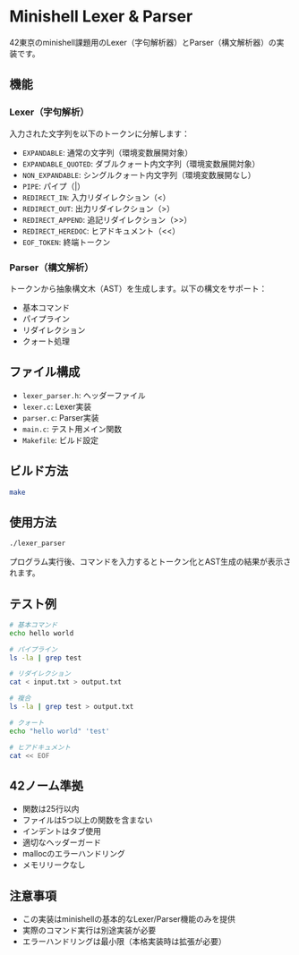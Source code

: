 # Minishell Lexer & Parser

42東京のminishell課題用のLexer（字句解析器）とParser（構文解析器）の実装です。

## 機能

### Lexer（字句解析）
入力された文字列を以下のトークンに分解します：
- `EXPANDABLE`: 通常の文字列（環境変数展開対象）
- `EXPANDABLE_QUOTED`: ダブルクォート内文字列（環境変数展開対象）
- `NON_EXPANDABLE`: シングルクォート内文字列（環境変数展開なし）
- `PIPE`: パイプ（|）
- `REDIRECT_IN`: 入力リダイレクション（<）
- `REDIRECT_OUT`: 出力リダイレクション（>）
- `REDIRECT_APPEND`: 追記リダイレクション（>>）
- `REDIRECT_HEREDOC`: ヒアドキュメント（<<）
- `EOF_TOKEN`: 終端トークン

### Parser（構文解析）
トークンから抽象構文木（AST）を生成します。以下の構文をサポート：
- 基本コマンド
- パイプライン
- リダイレクション
- クォート処理

## ファイル構成

- `lexer_parser.h`: ヘッダーファイル
- `lexer.c`: Lexer実装
- `parser.c`: Parser実装
- `main.c`: テスト用メイン関数
- `Makefile`: ビルド設定

## ビルド方法

```bash
make
```

## 使用方法

```bash
./lexer_parser
```

プログラム実行後、コマンドを入力するとトークン化とAST生成の結果が表示されます。

## テスト例

```bash
# 基本コマンド
echo hello world

# パイプライン
ls -la | grep test

# リダイレクション
cat < input.txt > output.txt

# 複合
ls -la | grep test > output.txt

# クォート
echo "hello world" 'test'

# ヒアドキュメント
cat << EOF
```

## 42ノーム準拠

- 関数は25行以内
- ファイルは5つ以上の関数を含まない
- インデントはタブ使用
- 適切なヘッダーガード
- mallocのエラーハンドリング
- メモリリークなし

## 注意事項

- この実装はminishellの基本的なLexer/Parser機能のみを提供
- 実際のコマンド実行は別途実装が必要
- エラーハンドリングは最小限（本格実装時は拡張が必要）